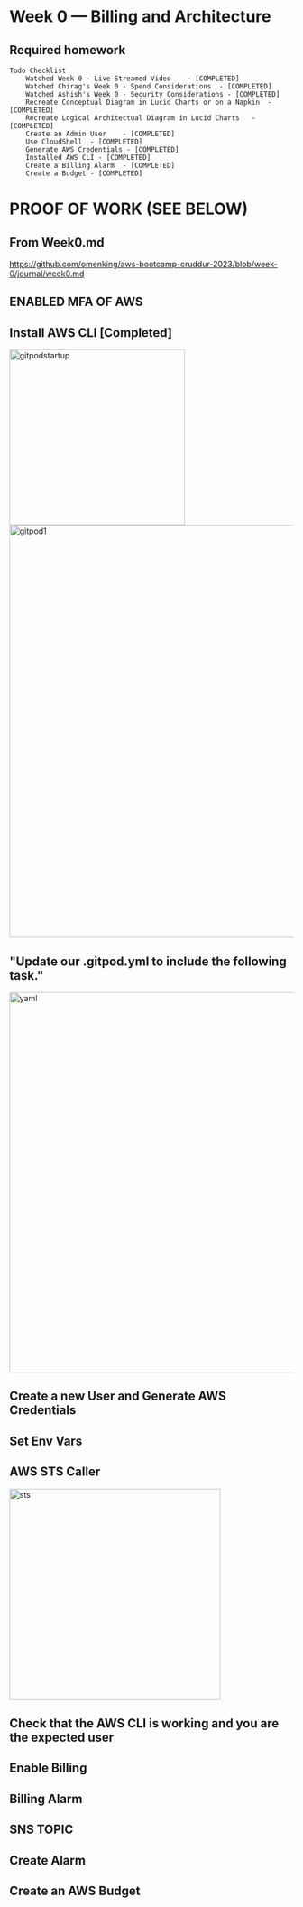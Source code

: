 # Week 0 — Billing and Architecture

## Required homework
```
Todo Checklist
	Watched Week 0 - Live Streamed Video	- [COMPLETED]
	Watched Chirag's Week 0 - Spend Considerations	- [COMPLETED]
	Watched Ashish's Week 0 - Security Considerations - [COMPLETED]
	Recreate Conceptual Diagram in Lucid Charts or on a Napkin	- [COMPLETED]
	Recreate Logical Architectual Diagram in Lucid Charts	- [COMPLETED]
	Create an Admin User	- [COMPLETED]
	Use CloudShell	- [COMPLETED]
	Generate AWS Credentials - [COMPLETED] 
	Installed AWS CLI - [COMPLETED]
	Create a Billing Alarm	- [COMPLETED] 
	Create a Budget - [COMPLETED]
```


# PROOF OF WORK (SEE BELOW)

## From Week0.md 
https://github.com/omenking/aws-bootcamp-cruddur-2023/blob/week-0/journal/week0.md

## <b>ENABLED MFA OF AWS</b>

## Install AWS CLI [Completed]
<img width="311" alt="gitpodstartup" src="https://user-images.githubusercontent.com/77585708/219138773-f8103e21-f89f-449a-a9ff-c7358dfcde32.png">
<br>
<img width="731" alt="gitpod1" src="https://user-images.githubusercontent.com/77585708/219138794-698afdfa-09d6-4122-9b98-0642ed2e9643.png">


## "Update our .gitpod.yml to include the following task."
<img width="674" alt="yaml" src="https://user-images.githubusercontent.com/77585708/219138699-7e266fa7-a424-4448-b3fd-ddfe5531bc9f.png">


## Create a new User and Generate AWS Credentials
<sceenshot>

## Set Env Vars
<screenshot>

## AWS STS Caller
<img width="374" alt="sts" src="https://user-images.githubusercontent.com/77585708/219151915-0e2f8d30-3462-4931-9140-7282908ec7ca.png">


## Check that the AWS CLI is working and you are the expected user
<screenshot>


## Enable Billing
<screen shots>

## Billing Alarm
<screen shots>

## SNS TOPIC
<screen shots>

## Create Alarm


## Create an AWS Budget
<screen shots>
	

